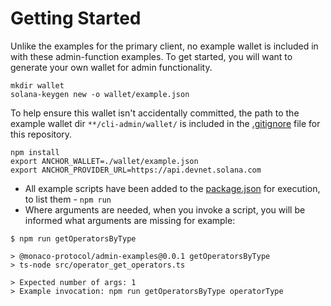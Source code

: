 # Getting Started

Unlike the examples for the primary client, no example wallet is included in with these admin-function examples. To get started, you will want to generate your own wallet for admin functionality.

```
mkdir wallet
solana-keygen new -o wallet/example.json
```

To help ensure this wallet isn't accidentally committed, the path to the example wallet dir `**/cli-admin/wallet/` is included in the [.gitignore](../../.gitignore) file for this repository.

```
npm install
export ANCHOR_WALLET=./wallet/example.json
export ANCHOR_PROVIDER_URL=https://api.devnet.solana.com
```

- All example scripts have been added to the [package.json](package.json) for execution, to list them - `npm run`
- Where arguments are needed, when you invoke a script, you will be informed what arguments are missing for example:

```
$ npm run getOperatorsByType

> @monaco-protocol/admin-examples@0.0.1 getOperatorsByType
> ts-node src/operator_get_operators.ts

> Expected number of args: 1
> Example invocation: npm run getOperatorsByType operatorType
```
